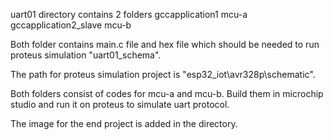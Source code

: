 uart01 directory contains 2 folders
gccapplication1                     mcu-a
gccapplication2_slave               mcu-b

Both folder contains main.c file and hex file which should be needed to run proteus simulation "uart01_schema".

The path for proteus simulation project is "esp32_iot\avr328p\schematic".

Both folders consist of codes for mcu-a and mcu-b. 
Build them in microchip studio and run it on proteus to simulate uart protocol.

The image for the end project is added in the directory.
